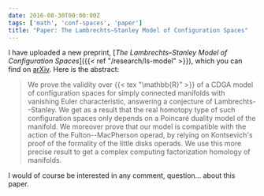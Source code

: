 ```yaml
---
date: 2016-08-30T00:00:00Z
tags: ['math', 'conf-spaces', 'paper']
title: "Paper: The Lambrechts–Stanley Model of Configuration Spaces"
---
```


I have uploaded a new preprint, [*The Lambrechts–Stanley Model of Configuration Spaces*]({{< ref "/research/ls-model" >}}), which you can find on [arXiv](http://arxiv.org/abs/1608.08054). Here is the abstract:
<!--more-->

> We prove the validity over {{< tex "\mathbb{R}" >}} of a CDGA model of configuration spaces for simply connected manifolds with vanishing Euler characteristic, answering a conjecture of Lambrechts--Stanley. We get as a result that the real homotopy type of such configuration spaces only depends on a Poincaré duality model of the manifold. We moreover prove that our model is compatible with the action of the Fulton--MacPherson operad, by relying on Kontsevich's proof of the formality of the little disks operads. We use this more precise result to get a complex computing factorization homology of manifolds.

I would of course be interested in any comment, question... about this paper.
